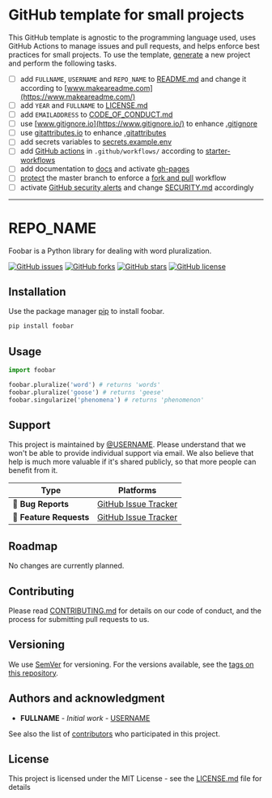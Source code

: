 # GitHub template for small projects

This GitHub template is agnostic to the programming language used, uses GitHub Actions to manage issues and pull requests, and helps enforce best practices for small projects.  To use the template, [generate](https://github.com/maehr/github-template/generate) a new project and perform the following tasks.

* [ ] add `FULLNAME`, `USERNAME` and `REPO_NAME` to [README.md](README.md) and change it according to [www.makeareadme.com](https://www.makeareadme.com/)
* [ ] add `YEAR` and `FULLNAME` to [LICENSE.md](LICENSE.md)
* [ ] add `EMAILADDRESS` to [CODE_OF_CONDUCT.md](CODE_OF_CONDUCT.md)
* [ ] use [www.gitignore.io](https://www.gitignore.io/) to enhance [.gitignore](.gitignore)
* [ ] use [gitattributes.io](https://gitattributes.io/) to enhance [.gitattributes](.gitattributes)
* [ ] add secrets variables to [secrets.example.env](secrets.example.env)
* [ ] add [GitHub actions](https://help.github.com/en/articles/workflow-syntax-for-github-actions) in `.github/workflows/` according to [starter-workflows](https://github.com/actions/starter-workflows)
* [ ] add documentation to [docs](docs/index.md) and activate [gh-pages](https://help.github.com/en/articles/configuring-a-publishing-source-for-github-pages)
* [ ] [protect](https://help.github.com/en/articles/configuring-protected-branches) the master branch to enforce a [fork and pull](https://gist.github.com/Chaser324/ce0505fbed06b947d962) workflow
* [ ] activate [GitHub security alerts](https://github.blog/2017-11-16-introducing-security-alerts-on-github/) and change [SECURITY.md](SECURITY.md) accordingly

---

# REPO_NAME

Foobar is a Python library for dealing with word pluralization.

[![GitHub issues](https://img.shields.io/github/issues/USERNAME/REPO_NAME.svg)](https://github.com/USERNAME/REPO_NAME/issues)
[![GitHub forks](https://img.shields.io/github/forks/USERNAME/REPO_NAME.svg)](https://github.com/USERNAME/REPO_NAME/network)
[![GitHub stars](https://img.shields.io/github/stars/USERNAME/REPO_NAME.svg)](https://github.com/USERNAME/REPO_NAME/stargazers)
[![GitHub license](https://img.shields.io/github/license/USERNAME/REPO_NAME.svg)](https://github.com/USERNAME/REPO_NAME/blob/master/LICENSE.md)

## Installation

Use the package manager [pip](https://pip.pypa.io/en/stable/) to install foobar.

```bash
pip install foobar
```

## Usage

```python
import foobar

foobar.pluralize('word') # returns 'words'
foobar.pluralize('goose') # returns 'geese'
foobar.singularize('phenomena') # returns 'phenomenon'
```

## Support

This project is maintained by [@USERNAME](https://github.com/USERNAME). Please understand that we won't be able to provide individual support via email. We also believe that help is much more valuable if it's shared publicly, so that more people can benefit from it.

| Type                   | Platforms                                                    |
| ---------------------- | ------------------------------------------------------------ |
| 🚨 **Bug Reports**      | [GitHub Issue Tracker](https://github.com/USERNAME/REPO_NAME/issues) |
| 🎁 **Feature Requests** | [GitHub Issue Tracker](https://github.com/USERNAME/REPO_NAME/issues) |

## Roadmap

No changes are currently planned.

## Contributing

Please read [CONTRIBUTING.md](CONTRIBUTING.md) for details on our code of conduct, and the process for submitting pull requests to us.

## Versioning

We use [SemVer](http://semver.org/) for versioning. For the versions available, see the [tags on this repository](https://github.com/USERNAME/REPO_NAME/tags).

## Authors and acknowledgment

- **FULLNAME** - _Initial work_ - [USERNAME](https://github.com/USERNAME)

See also the list of [contributors](https://github.com/USERNAME/REPO_NAME/graphs/contributors) who participated in this project.

## License

This project is licensed under the MIT License - see the [LICENSE.md](LICENSE.md) file for details
